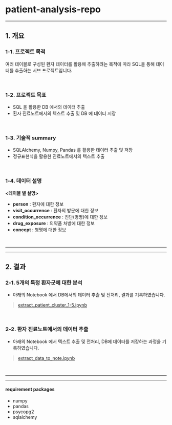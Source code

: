 # patient-analysis-repo
---

## 1. 개요

### **1-1. 프로젝트 목적**
여러 테이블로 구성된 환자 데이터를 활용해 추출하려는 목적에 따라 SQL을 통해 데이터를 추출하는 서브 프로젝트입니다.

<br/>

### **1-2. 프로젝트 목표**
- SQL 을 활용한 DB 에서의 데이터 추출
- 환자 진료노트에서의 텍스트 추출 및 DB 에 데이터 저장

<br/>

### **1-3. 기술적 summary**
- SQLAlchemy, Numpy, Pandas 를 활용한 데이터 추출 및 저장
- 정규표현식을 활용한 진료노트에서의 텍스트 추출

<br/>

### **1-4. 데이터 설명**
**<테이블 별 설명>**
- **person** : 환자에 대한 정보
- **visit_occurrence** : 환자의 방문에 대한 정보
- **condition_occurrence** : 진단(병명)에 대한 정보
- **drug_exposure** : 의약품 처방에 대한 정보
- **concept** : 병명에 대한 정보

<br/>

---
---
## 2. 결과

### **2-1. 5개의 특정 환자군에 대한 분석**
- 아래의 Notebook 에서 DB에서의 데이터 추출 및 전처리, 결과를 기록하였습니다.
> [extract_patient_cluster_1-5.ipynb](https://github.com/aeea-0605/patient-analysis-repo/blob/main/extract_patient_cluster_1-5.ipynb)

<br/>

### **2-2. 환자 진료노트에서의 데이터 추출**
- 아래의 Notebook 에서 텍스트 추출 및 전처리, DB에 데이터를 저장하는 과정을 기록하였습니다.
> [extract_data_to_note.ipynb](https://github.com/aeea-0605/patient-analysis-repo/blob/main/extract_data_to_note.ipynb)

<br/>

---
---

#### **requirement packages**
- numpy
- pandas
- psycopg2
- sqlalchemy
